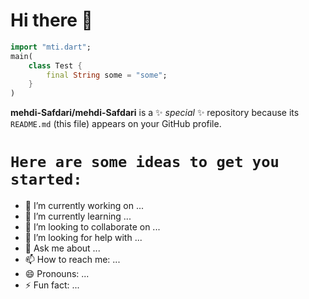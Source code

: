 # Hi there 👋
```dart
import "mti.dart";
main(
    class Test {
        final String some = "some";
    }
)

```

**mehdi-Safdari/mehdi-Safdari** is a ✨ _special_ ✨ repository because its `README.md` (this file) appears on your GitHub profile.

# `Here are some ideas to get you started:`

- 🔭 I’m currently working on ...
- 🌱 I’m currently learning ...
- 👯 I’m looking to collaborate on ...
- 🤔 I’m looking for help with ...
- 💬 Ask me about ...
- 📫 How to reach me: ...
- 😄 Pronouns: ...
- ⚡ Fun fact: ...

